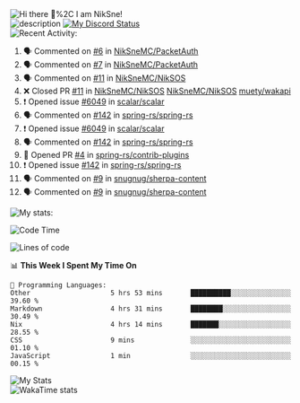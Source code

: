 <!-- Greeting -->
<picture>
	<source
		srcset="https://readme-typing-svg.herokuapp.com?font=Bad+Script&size=40&pause=1000&duration=2500&color=FFFFFF&vCenter=true&repeat=false&width=435&height=100&lines=Hi+there+%F0%9F%91%8B%2C+I+am+NikSne!"
		media="(prefers-color-scheme: dark)%2C (prefers-color-scheme: no-preference)"
	/>
	<source
		srcset="https://readme-typing-svg.herokuapp.com?font=Bad+Script&size=40&pause=1000&duration=2500&color=000000&vCenter=true&repeat=false&width=435&height=100&lines=Hi+there+%F0%9F%91%8B%2C+I+am+NikSne!"
		media="(prefers-color-scheme: light)"
	/>
	<img alt="Hi there 👋%2C I am NikSne!" src="https://readme-typing-svg.herokuapp.com?font=Bad+Script&size=40&pause=1000&duration=2500&color=FFFFFF&vCenter=true&repeat=false&width=435&height=100&lines=Hi+there+%F0%9F%91%8B%2C+I+am+NikSne!"/>
</picture>
<br>
<!-- Some facts -->
<picture>
	<source
		srcset="https://readme-typing-svg.herokuapp.com?font=Bad+Script&size=40&pause=1000&color=000000&vCenter=true&width=2190&height=100&lines=%E2%97%8F+%F0%9F%94%AD+I%E2%80%99m+currently+working+on+Wolfland;%E2%97%8F+%F0%9F%8C%B1+I%E2%80%99m+constantly+learning+something+new;%E2%97%8F+%F0%9F%93%AB+How+to+reach+me%3A+You+can+contact+me+on+Discord;%E2%97%8F+%E2%9A%A1+about+me%3A+I+love+coding%2C+I+am+Co-Owner+of+ShardMC+%26+technical+admin+of+the+%22Wolfland%22+Minecraft+server;●+❄%EF%B8%8F+I+use+NixOS+btw"
		media="(prefers-color-scheme: light)"
	/>
	<source
		srcset="https://readme-typing-svg.herokuapp.com?font=Bad+Script&size=40&pause=1000&color=FFFFFF&vCenter=true&width=2190&height=100&lines=%E2%97%8F+%F0%9F%94%AD+I%E2%80%99m+currently+working+on+Wolfland;%E2%97%8F+%F0%9F%8C%B1+I%E2%80%99m+constantly+learning+something+new;%E2%97%8F+%F0%9F%93%AB+How+to+reach+me%3A+You+can+contact+me+on+Discord;%E2%97%8F+%E2%9A%A1+about+me%3A+I+love+coding%2C+I+am+Co-Owner+of+ShardMC+%26+technical+admin+of+the+%22Wolfland%22+Minecraft+server;●+❄%EF%B8%8F+I+use+NixOS+btw"
		media="(prefers-color-scheme: dark)%2C (prefers-color-scheme: no-preference)"
	/>
	<img alt="description" src="https://readme-typing-svg.herokuapp.com?font=Bad+Script&size=40&pause=1000&color=FFFFFF&vCenter=true&width=2190&height=100&lines=%E2%97%8F+%F0%9F%94%AD+I%E2%80%99m+currently+working+on+Wolfland;%E2%97%8F+%F0%9F%8C%B1+I%E2%80%99m+constantly+learning+something+new;%E2%97%8F+%F0%9F%93%AB+How+to+reach+me%3A+You+can+contact+me+on+Discord;%E2%97%8F+%E2%9A%A1+about+me%3A+I+love+coding%2C+I+am+Co-Owner+of+ShardMC+%26+technical+admin+of+the+%22Wolfland%22+Minecraft+server;●+❄%EF%B8%8F+I+use+NixOS+btw"/>
</picture>
<!-- Social stuff: Discord status -->
<a href="https://discord.com/invite/hGxQgrYTD3" target="_blank">
	<picture>
		<source
			srcset="https://discord.c99.nl/widget/theme-4/760511113795207168.png"
			media="(prefers-color-scheme: dark)%2C (prefers-color-scheme: no-preference)"
		/>
		<source
			srcset="https://discord.c99.nl/widget/theme-5/760511113795207168.png"
			media="(prefers-color-scheme: light)"
		/>
		<img alt="My Discord Status" src="https://discord.c99.nl/widget/theme-4/760511113795207168.png"/>
	</picture>
</a>
<br>
<!-- Recent activity: label -->
<picture>
  <source
    srcset="https://readme-typing-svg.herokuapp.com?font=Bad+Script&size=30&pause=2000&duration=2500&color=FFFFFF&vCenter=true&repeat=false&width=435&height=50&lines=Recent+Activity%3A"
    media="(prefers-color-scheme: dark)%2C (prefers-color-scheme: no-preference)"
  />
  <source
    srcset="https://readme-typing-svg.herokuapp.com?font=Bad+Script&size=30&pause=2000&duration=2500&color=000000&vCenter=true&repeat=false&width=435&height=50&lines=Recent+Activity%3A"
    media="(prefers-color-scheme: light)"
  />
  <img alt="Recent Activity:" src="https://readme-typing-svg.herokuapp.com?font=Bad+Script&size=30&pause=2000&duration=2500&color=FFFFFF&vCenter=true&repeat=false&width=435&height=50&lines=Recent+Activity%3A"/>
</picture>

<!--START_SECTION:activity-->

1. 🗣 Commented on [#6](https://github.com/NikSneMC/PacketAuth/issues/6#issuecomment-3185391060) in [NikSneMC/PacketAuth](https://github.com/NikSneMC/PacketAuth)
2. 🗣 Commented on [#7](https://github.com/NikSneMC/PacketAuth/issues/7#issuecomment-3185345395) in [NikSneMC/PacketAuth](https://github.com/NikSneMC/PacketAuth)
3. 🗣 Commented on [#11](https://github.com/NikSneMC/NikSOS/pull/11#issuecomment-3161661181) in [NikSneMC/NikSOS](https://github.com/NikSneMC/NikSOS)
4. ❌ Closed PR [#11](https://github.com/NikSneMC/NikSOS/pull/11) in [NikSneMC/NikSOS](https://github.com/NikSneMC/NikSOS)
   [NikSneMC/NikSOS](https://github.com/NikSneMC/NikSOS)
   [muety/wakapi](https://github.com/muety/wakapi)
3. ❗ Opened issue [#6049](https://github.com/scalar/scalar/issues/6049) in
   [scalar/scalar](https://github.com/scalar/scalar)
4. 🗣 Commented on
   [#142](https://github.com/spring-rs/spring-rs/issues/142#issuecomment-2970275532)
   in [spring-rs/spring-rs](https://github.com/spring-rs/spring-rs)
5. ❗ Opened issue [#6049](https://github.com/scalar/scalar/issues/6049) in
   [scalar/scalar](https://github.com/scalar/scalar)
6. 🗣 Commented on
   [#142](https://github.com/spring-rs/spring-rs/issues/142#issuecomment-2970275532)
   in [spring-rs/spring-rs](https://github.com/spring-rs/spring-rs)
7. 💪 Opened PR [#4](https://github.com/spring-rs/contrib-plugins/pull/4) in
   [spring-rs/contrib-plugins](https://github.com/spring-rs/contrib-plugins)
8. ❗ Opened issue [#142](https://github.com/spring-rs/spring-rs/issues/142) in
   [spring-rs/spring-rs](https://github.com/spring-rs/spring-rs)
9. 🗣 Commented on
   [#9](https://github.com/snugnug/sherpa-content/pull/9#issuecomment-2953313501)
   in [snugnug/sherpa-content](https://github.com/snugnug/sherpa-content)
10. 🗣 Commented on
    [#9](https://github.com/snugnug/sherpa-content/pull/9#issuecomment-2953311906)
    in [snugnug/sherpa-content](https://github.com/snugnug/sherpa-content)

<!--END_SECTION:activity-->
<!-- Wakatime stats: label -->
<picture>
  <source
    srcset="https://readme-typing-svg.herokuapp.com?font=Bad+Script&size=30&pause=2000&duration=2500&color=FFFFFF&vCenter=true&repeat=false&width=435&height=50&lines=Some+stats%3A"
    media="(prefers-color-scheme: dark)%2C (prefers-color-scheme: no-preference)"
  />
  <source
    srcset="https://readme-typing-svg.herokuapp.com?font=Bad+Script&size=30&pause=2000&duration=2500&color=000000&vCenter=true&repeat=false&width=435&height=50&lines=Some+stats%3A"
    media="(prefers-color-scheme: light)"
  />
  <img alt="My stats:" src="https://readme-typing-svg.herokuapp.com?font=Bad+Script&size=30&pause=2000&duration=2500&color=FFFFFF&vCenter=true&repeat=false&width=435&height=50&lines=Some+stats%3A"/>
</picture>

<!--START_SECTION:wakatime-->
![Code Time](http://img.shields.io/badge/Code%20Time-1%2C557%20hrs%2023%20mins-blue)

![Lines of code](https://img.shields.io/badge/From%20Hello%20World%20I%27ve%20Written-1.8%20million%20lines%20of%20code-blue)

📊 **This Week I Spent My Time On** 

```text
💬 Programming Languages: 
Other                    5 hrs 53 mins       ██████████░░░░░░░░░░░░░░░   39.60 % 
Markdown                 4 hrs 31 mins       ████████░░░░░░░░░░░░░░░░░   30.49 % 
Nix                      4 hrs 14 mins       ███████░░░░░░░░░░░░░░░░░░   28.55 % 
CSS                      9 mins              ░░░░░░░░░░░░░░░░░░░░░░░░░   01.10 % 
JavaScript               1 min               ░░░░░░░░░░░░░░░░░░░░░░░░░   00.15 % 
```


<!--END_SECTION:wakatime-->
<!-- GitHub stats: account -->
<picture>
	<source
		srcset="https://github-readme-stats.niksne.ru/api?username=niksnemc&custom_title=&show_icons=true&theme=dark&hide_border=true"
		media="(prefers-color-scheme: dark)%2C (prefers-color-scheme: no-preference)"
	/>
	<source
		srcset="https://github-readme-stats.niksne.ru/api?username=niksnemc&custom_title=&show_icons=true&theme=light&hide_border=true"
		media="(prefers-color-scheme: light)"
	/>
	<img alt="My Stats" src="https://github-readme-stats.niksne.ru/api?username=niksnemc&custom_title=&show_icons=true&theme=dark&hide_border=true"/>
</picture>
<br>
<!-- GitHub stats: wakatime -->
<picture>
	<source
		srcset="https://github-readme-stats.niksne.ru/api/wakatime?username=niksne&theme=dark&layout=compact&hide_border=true&langs_count=16"
		media="(prefers-color-scheme: dark)%2C (prefers-color-scheme: no-preference)"
	/>
	<source
		srcset="https://github-readme-stats.niksne.ru/api/wakatime?username=niksne&theme=light&layout=compact&hide_border=true&langs_count=16"
		media="(prefers-color-scheme: light)"
	/>
	<img alt="WakaTime stats" src="https://github-readme-stats.niksne.ru/api/wakatime?username=niksne&theme=dark&layout=compact&hide_border=true&langs_count=16"/>
</picture>
<br>

